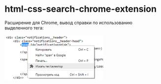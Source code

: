 # html-css-search-chrome-extension
Расширение для Chrome, вывод справки по использованию выделенного тега:

![screenshot](https://raw.githubusercontent.com/rusbsv/html-css-search-chrome-extension/master/primer.png)
